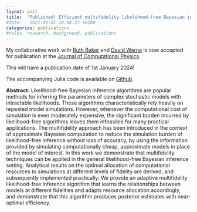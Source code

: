 ```yaml
---
layout: post
title:  "Published! Efficient multifidelity likelihood-free Bayesian inference with adaptive computational resource allocation"
#date:   2021-06-01 18:08:27 +0100
categories: publications
#talks, research, background, publications
---
```


My collaborative work with [Ruth Baker](https://www.iamruthbaker.com/) and [David Warne](https://twitter.com/davidjwarne)
is now accepted for publication at the [Journal of Computational Physics](https://doi.org/10.1016/j.jcp.2023.112577).

This will have a publication date of 1st January 2024!

The accompanying Julia code is available on [Github](https://github.com/tpprescott/mf-lf).

**Abstract:**
Likelihood-free Bayesian inference algorithms are popular methods for inferring the parameters of complex stochastic models with intractable likelihoods.
These algorithms characteristically rely heavily on repeated model simulations.
However, whenever the computational cost of simulation is even moderately expensive, the significant burden incurred by likelihood-free algorithms leaves them infeasible for many practical applications. 
The multifidelity approach has been introduced in the context of approximate Bayesian computation to reduce the simulation burden of likelihood-free inference without loss of accuracy, by using the information provided by simulating computationally cheap, approximate models in place of the model of interest. 
In this work we demonstrate that multifidelity techniques can be applied in the general likelihood-free Bayesian inference setting. 
Analytical results on the optimal allocation of computational resources to simulations at different levels of fidelity are derived, and subsequently implemented practically. 
We provide an adaptive multifidelity likelihood-free inference algorithm that learns the relationships between models at different fidelities and adapts resource allocation accordingly, and demonstrate that this algorithm produces posterior estimates with near-optimal efficiency.
